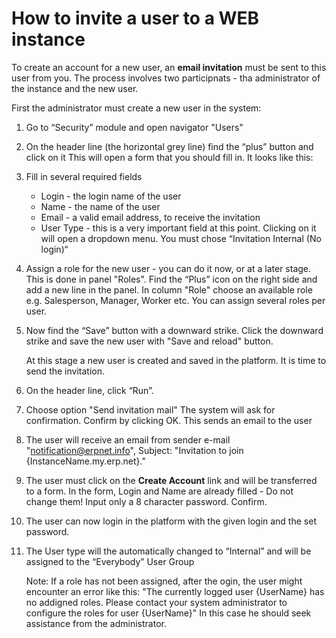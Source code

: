 # How to invite a user to a WEB instance

To create an account for a new user, an **email invitation** must be sent to this user from you. The process involves two participnats - tha administrator of the instance and the new user.

First the administrator must create a new user in the system:

1. Go to “Security” module and open navigator "Users"

2. On the header line (the horizontal grey line) find the “plus” button and click on it
   This will open a form that you should fill in. It looks like this:

3. Fill in several required fields
   * Login - the login name of the user
   * Name - the name of the user
   * Email - a valid email address, to receive the invitation
   * User Type - this is a very important field at this point. Clicking on it will open a dropdown menu. You must chose “Invitation Internal (No login)“

4. Assign a role for the new user - you can do it now, or at a later stage.
   This is done in panel "Roles".
   Find the “Plus” icon on the right side and add a new line in the panel. In column "Role" choose an available role e.g. Salesperson, Manager, Worker etc.
   You can assign several roles per user.

5. Now find the “Save” button with a downward strike. Click the downward strike and save the new user with "Save and reload" button.

   At this stage a new user is created and saved in the platform. It is time to send the invitation.

6. On the header line, click “Run”.

7. Choose option "Send invitation mail"
   The system will ask for confirmation. Confirm by clicking OK.
   This sends an email to the user

8. The user will receive an email from sender e-mail "notification@erpnet.info", Subject: "Invitation to join {InstanceName.my.erp.net}."

9. The user must click on the **Create Account** link and will be transferred to a form.
   In the form, Login and Name are already filled - Do not change them!
   Input only a 8 character password.
   Confirm.
   
11. The user can now login in the platform with the given login and the set password.
12. The User type will the automatically changed to “Internal” and will be assigned to the “Everybody” User Group

    Note: If a role has not been assigned, after the ogin, the user might encounter an error like this:
    "The currently logged user {UserName} has no addigned roles. Please contact your system administrator to configure the roles for user {UserName}"
    In this case he should seek assistance from the administrator.
    
   
